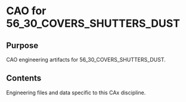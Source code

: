 # CAO for 56_30_COVERS_SHUTTERS_DUST

## Purpose
CAO engineering artifacts for 56_30_COVERS_SHUTTERS_DUST.

## Contents
Engineering files and data specific to this CAx discipline.
